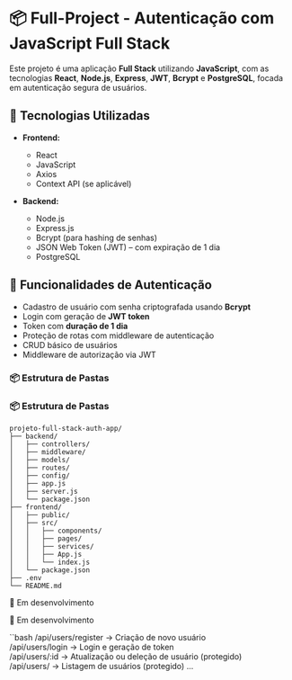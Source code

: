 # 📦 Full-Project - Autenticação com JavaScript Full Stack

Este projeto é uma aplicação **Full Stack** utilizando **JavaScript**, com as tecnologias **React**, **Node.js**, **Express**, **JWT**, **Bcrypt** e **PostgreSQL**, focada em autenticação segura de usuários.

## 🧩 Tecnologias Utilizadas

- **Frontend:**
  - React
  - JavaScript
  - Axios
  - Context API (se aplicável)

- **Backend:**
  - Node.js
  - Express.js
  - Bcrypt (para hashing de senhas)
  - JSON Web Token (JWT) – com expiração de 1 dia
  - PostgreSQL

## 🔐 Funcionalidades de Autenticação

- Cadastro de usuário com senha criptografada usando **Bcrypt**
- Login com geração de **JWT token**
- Token com **duração de 1 dia**
- Proteção de rotas com middleware de autenticação
- CRUD básico de usuários
- Middleware de autorização via JWT

### 📦 Estrutura de Pastas

### 📦 Estrutura de Pastas

```
projeto-full-stack-auth-app/
├── backend/
│   ├── controllers/
│   ├── middleware/
│   ├── models/
│   ├── routes/
│   ├── config/
│   ├── app.js
│   ├── server.js
│   └── package.json
├── frontend/
│   ├── public/
│   ├── src/
│   │   ├── components/
│   │   ├── pages/
│   │   ├── services/
│   │   ├── App.js
│   │   └── index.js
│   └── package.json
├── .env
└── README.md
```

🚧 Em desenvolvimento


🚧 Em desenvolvimento

``bash
/api/users/register   → Criação de novo usuário  
/api/users/login      → Login e geração de token  
/api/users/:id        → Atualização ou deleção de usuário (protegido)  
/api/users/           → Listagem de usuários (protegido)
...
